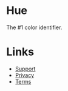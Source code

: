 # Hue

The #1 color identifier. 

# Links
* [Support](https://github.com/thememoryapp/hue/blob/main/support.md)
* [Privacy](https://github.com/thememoryapp/hue/blob/main/privacy.md)
* [Terms](https://github.com/thememoryapp/hue/blob/main/terms.md)
